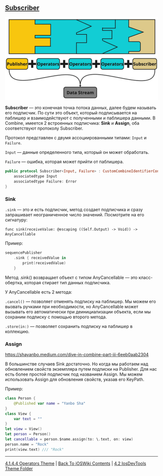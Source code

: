## [Subscriber](https://developer.apple.com/documentation/combine/subscriber)

![](https://github.com/eldaroid/pictures/blob/master/iOSWiki/Swift/Combine.jpg?raw=true)

**Subscriber** — это конечная точка потока данных, далее будем называть его подписчик. По сути это объект, который подписывается на паблишер и взаимодействуют с полученными и паблишера данными. В Combine, имеется 2 встроенных подписчика: **Sink** и **Assign**, оба соответствуют протоколу Subscriber.

Протокол представлен с двумя ассоциированными типами: `Input` и `Failure`.

`Input` — данные определенного типа, который он может обработать.

`Failure` — ошибка, которая может прийти от паблишера.

```swift
public protocol Subscriber<Input, Failure> : CustomCombineIdentifierConvertible {
    associatedtype Input
    associatedtype Failure: Error
}
```

### Sink

`.sink` — это и есть подписчик, метод создает подписчика и сразу запрашивает неограниченное число значений. Посмотрите на его сигнатуру:

```
func sink(receiveValue: @escaping ((Self.Output) -> Void)) -> AnyCancellable
```

Пример:

```swift
sequencePublisher
    .sink { receivedValue in
        print(receivedValue)
    }
```

Метод .sink() возвращает объект с типом AnyCancellable — это класс-обертка, которая стирает тип данных подписчика.

У AnyCancellable есть 2 метода:

`.cancel()` — позволяет отменять подписку на паблишер. Мы можем его вызвать ручками при необходимости, но AnyCancellable может вызывать его автоматически при деинициализации объекта, если мы сохраним подписку с помощью второго метода.

`.store(in:)` — позволяет сохранить подписку на паблишер в коллекцию. 

### Assign

https://shayanbo.medium.com/dive-in-combine-part-iii-6eeb0aab2304

В большинстве случаев Sink достаточно. Но когда мы работаем над обновлением свойств экземпляра путем подписки на Publisher. Для нас есть более простой подписчик под названием Assign. Мы можем использовать Assign для обновления свойств, указав его KeyPath.

Пример:
```swift
class Person {
    @Published var name = "Yanbo Sha"
}
class View {
    var text = ""
}
let view = View()
let person = Person()
let cancellable = person.$name.assign(to: \.text, on: view)
person.name = "Rock"
print(view.text) /// "Rock" 
```

---

[4.1.4.4 Operators Theme](./4.1.4.4%20Operators.md) | [Back To iOSWiki Contents](https://github.com/eldaroid/iOSWiki) | [4.2 IosDevTools Theme Folder](/4%20Linkage/4.2%20IosDevTools/)